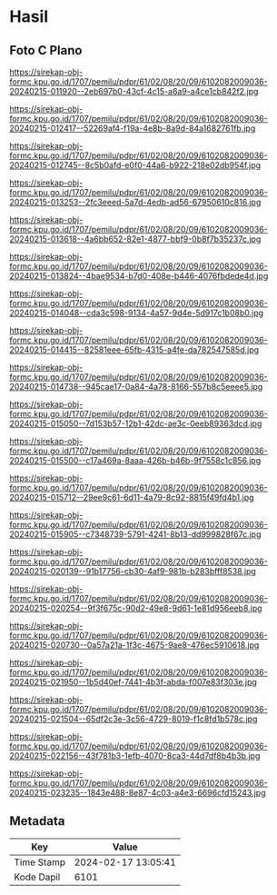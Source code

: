 # Hasil

## Foto C Plano

https://sirekap-obj-formc.kpu.go.id/1707/pemilu/pdpr/61/02/08/20/09/6102082009036-20240215-011920--2eb697b0-43cf-4c15-a6a9-a4ce1cb842f2.jpg

https://sirekap-obj-formc.kpu.go.id/1707/pemilu/pdpr/61/02/08/20/09/6102082009036-20240215-012417--52269af4-f19a-4e8b-8a9d-84a1682761fb.jpg

https://sirekap-obj-formc.kpu.go.id/1707/pemilu/pdpr/61/02/08/20/09/6102082009036-20240215-012745--8c5b0afd-e0f0-44a6-b922-218e02db954f.jpg

https://sirekap-obj-formc.kpu.go.id/1707/pemilu/pdpr/61/02/08/20/09/6102082009036-20240215-013253--2fc3eeed-5a7d-4edb-ad56-67950610c816.jpg

https://sirekap-obj-formc.kpu.go.id/1707/pemilu/pdpr/61/02/08/20/09/6102082009036-20240215-013618--4a6bb652-82e1-4877-bbf9-0b8f7b35237c.jpg

https://sirekap-obj-formc.kpu.go.id/1707/pemilu/pdpr/61/02/08/20/09/6102082009036-20240215-013824--4bae9534-b7d0-408e-b446-4076fbdede4d.jpg

https://sirekap-obj-formc.kpu.go.id/1707/pemilu/pdpr/61/02/08/20/09/6102082009036-20240215-014048--cda3c598-9134-4a57-9d4e-5d917c1b08b0.jpg

https://sirekap-obj-formc.kpu.go.id/1707/pemilu/pdpr/61/02/08/20/09/6102082009036-20240215-014415--82581eee-65fb-4315-a4fe-da782547585d.jpg

https://sirekap-obj-formc.kpu.go.id/1707/pemilu/pdpr/61/02/08/20/09/6102082009036-20240215-014738--945cae17-0a84-4a78-8166-557b8c5eeee5.jpg

https://sirekap-obj-formc.kpu.go.id/1707/pemilu/pdpr/61/02/08/20/09/6102082009036-20240215-015050--7d153b57-12b1-42dc-ae3c-0eeb89363dcd.jpg

https://sirekap-obj-formc.kpu.go.id/1707/pemilu/pdpr/61/02/08/20/09/6102082009036-20240215-015500--c17a469a-8aaa-426b-b46b-9f7558c1c856.jpg

https://sirekap-obj-formc.kpu.go.id/1707/pemilu/pdpr/61/02/08/20/09/6102082009036-20240215-015712--29ee9c61-6d11-4a79-8c92-8815f49fd4b1.jpg

https://sirekap-obj-formc.kpu.go.id/1707/pemilu/pdpr/61/02/08/20/09/6102082009036-20240215-015905--c7348739-5791-4241-8b13-dd999828f67c.jpg

https://sirekap-obj-formc.kpu.go.id/1707/pemilu/pdpr/61/02/08/20/09/6102082009036-20240215-020139--91b17756-cb30-4af9-981b-b283bfff8538.jpg

https://sirekap-obj-formc.kpu.go.id/1707/pemilu/pdpr/61/02/08/20/09/6102082009036-20240215-020254--9f3f675c-90d2-49e8-9d61-1e81d956eeb8.jpg

https://sirekap-obj-formc.kpu.go.id/1707/pemilu/pdpr/61/02/08/20/09/6102082009036-20240215-020730--0a57a21a-1f3c-4675-9ae8-476ec5910618.jpg

https://sirekap-obj-formc.kpu.go.id/1707/pemilu/pdpr/61/02/08/20/09/6102082009036-20240215-021950--1b5d40ef-7441-4b3f-abda-f007e83f303e.jpg

https://sirekap-obj-formc.kpu.go.id/1707/pemilu/pdpr/61/02/08/20/09/6102082009036-20240215-021504--65df2c3e-3c56-4729-8019-f1c8fd1b578c.jpg

https://sirekap-obj-formc.kpu.go.id/1707/pemilu/pdpr/61/02/08/20/09/6102082009036-20240215-022156--43f781b3-1efb-4070-8ca3-44d7df8b4b3b.jpg

https://sirekap-obj-formc.kpu.go.id/1707/pemilu/pdpr/61/02/08/20/09/6102082009036-20240215-023235--1843e488-8e87-4c03-a4e3-6696cfd15243.jpg


## Metadata

| Key        | Value               |
| ---------- | ------------------- |
| Time Stamp | 2024-02-17 13:05:41 |
| Kode Dapil | 6101                |



